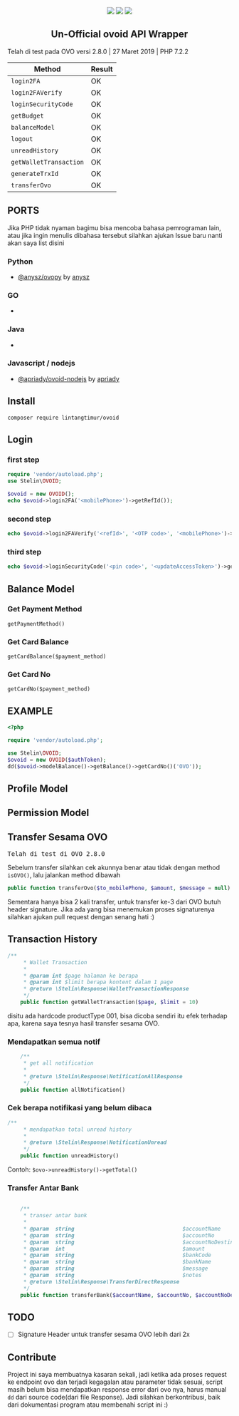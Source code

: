 
<p align="center">
<a href="https://packagist.org/packages/lintangtimur/ovoid"><img src="https://img.shields.io/packagist/v/lintangtimur/ovoid.svg?style=popout-square"></a>
  <a href="https://github.com/lintangtimur/ovoid/blob/master/LICENSE"><img src="https://img.shields.io/github/license/lintangtimur/ovoid.svg?style=popout-square"></a>
  <a class="badge-align" href="https://www.codacy.com/app/lintangtimur/ovoid?utm_source=github.com&amp;utm_medium=referral&amp;utm_content=lintangtimur/ovoid&amp;utm_campaign=Badge_Grade"><img src="https://api.codacy.com/project/badge/Grade/9699ecb8baf64fdb94692b90b01c73b1"/></a>
</p>
<h2 align="center">Un-Official ovoid API Wrapper</h2>

Telah di test pada OVO versi 2.8.0 | 27 Maret 2019 | PHP 7.2.2

| Method  | Result  |
|---|---|
| `login2FA`  | OK |
| `login2FAVerify`  | OK |
| `loginSecurityCode`  | OK  |
| `getBudget`  | OK  |
| `balanceModel`  | OK  |
| `logout`  | OK  |
| `unreadHistory`  | OK  |
| `getWalletTransaction`  | OK  |
| `generateTrxId`  | OK  |
| `transferOvo`  | OK  |

## PORTS
Jika PHP tidak nyaman bagimu bisa mencoba bahasa pemrograman lain, atau jika ingin menulis dibahasa tersebut silahkan ajukan Issue baru nanti akan saya list disini

### Python
- [@anysz/ovopy](https://github.com/anysz/ovopy) by [anysz](https://github.com/anysz)

### GO
- 

### Java
- 

### Javascript / nodejs
- [@apriady/ovoid-nodejs](https://github.com/apriady/ovoid-nodejs) by [apriady](https://github.com/apriady)

## Install
`composer require lintangtimur/ovoid`

## Login
### first step
```php
require 'vendor/autoload.php';
use Stelin\OVOID;

$ovoid = new OVOID();
echo $ovoid->login2FA('<mobilePhone>')->getRefId());
```
### second step
```php
echo $ovoid->login2FAVerify('<refId>', '<OTP code>', '<mobilePhone>')->getUpdateAccessToken();
```
### third step
```php
echo $ovoid->loginSecurityCode('<pin code>', '<updateAccessToken>')->getAuthorizationToken();
```

## Balance Model
### Get Payment Method
`getPaymentMethod()`

### Get Card Balance
`getCardBalance($payment_method)`

### Get Card No
`getCardNo($payment_method)`

## EXAMPLE
```php
<?php

require 'vendor/autoload.php';

use Stelin\OVOID;
$ovoid = new OVOID($authToken);
dd($ovoid->modelBalance()->getBalance()->getCardNo()('OVO'));
```

## Profile Model

## Permission Model

## Transfer Sesama OVO
<pre>
Telah di test di OVO 2.8.0
</pre>
Sebelum transfer silahkan cek akunnya benar atau tidak dengan method ```isOVO()```, lalu jalankan method dibawah
```php
public function transferOvo($to_mobilePhone, $amount, $message = null)
```
Sementara hanya bisa 2 kali transfer, untuk transfer ke-3 dari OVO butuh header signature. Jika ada yang bisa menemukan proses signaturenya silahkan ajukan pull request dengan senang hati :)

## Transaction History
```php
/**
     * Wallet Transaction
     *
     * @param int $page halaman ke berapa
     * @param int $limit berapa kontent dalam 1 page
     * @return \Stelin\Response\WalletTransactionResponse
     */
    public function getWalletTransaction($page, $limit = 10)
```
disitu ada hardcode productType 001, bisa dicoba sendiri itu efek terhadap apa, karena saya tesnya hasil transfer sesama OVO.

### Mendapatkan semua notif
```php
    /**
     * get all notification
     *
     * @return \Stelin\Response\NotificationAllResponse
     */
    public function allNotification()
```

### Cek berapa notifikasi yang belum dibaca
```php
/**
     * mendapatkan total unread history
     *
     * @return \Stelin\Response\NotificationUnread
     */
    public function unreadHistory()
```
Contoh: `$ovo->unreadHistory()->getTotal()`

### Transfer Antar Bank
```php

    /**
     * transer antar bank
     *
     * @param  string                                  $accountName          nama akun
     * @param  string                                  $accountNo            No akun OVO Cash
     * @param  string                                  $accountNoDestination No rekening yang dituju
     * @param  int                                     $amount               jumlah yang akan ditransfer
     * @param  string                                  $bankCode             kode bank yang dituju
     * @param  string                                  $bankName             nama bank
     * @param  string                                  $message
     * @param  string                                  $notes
     * @return \Stelin\Response\TransferDirectResponse
     */
    public function transferBank($accountName, $accountNo, $accountNoDestination, $amount, $bankCode, $bankName, $message, $notes)
```

## TODO
- [ ] Signature Header untuk transfer sesama OVO lebih dari 2x


## Contribute
Project ini saya membuatnya kasaran sekali, jadi ketika ada proses request ke endpoint ovo dan terjadi kegagalan atau parameter tidak sesuai, script masih belum bisa mendapatkan response error dari ovo nya, harus manual `dd` dari source code(dari file Response). Jadi silahkan berkontribusi, baik dari dokumentasi program atau membenahi script ini :)
